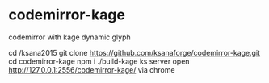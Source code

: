 # codemirror-kage
codemirror with kage dynamic glyph

cd /ksana2015
git clone https://github.com/ksanaforge/codemirror-kage.git
cd codemirror-kage
npm i
./build-kage
ks server
open http://127.0.0.1:2556/codemirror-kage/ via chrome


